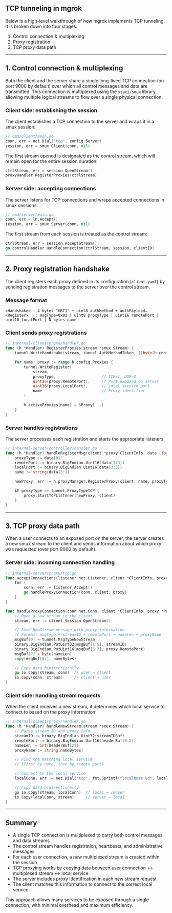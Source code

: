 ## TCP tunneling in mgrok

Below is a high-level walkthrough of how mgrok implements TCP tunneling. It is broken down into four stages:

1. Control connection & multiplexing
2. Proxy registration
3. TCP proxy data path

---

## 1. Control connection & multiplexing

Both the client and the server share a single long-lived TCP connection (on port 9000 by default) over which all control messages and data are transmitted. This connection is multiplexed using the `xtaci/smux` library, allowing multiple logical streams to flow over a single physical connection.

### Client side: establishing the session

The client establishes a TCP connection to the server and wraps it in a smux session:

```go
// cmd/client/main.go
conn, err = net.Dial("tcp", config.Server)
session, err = smux.Client(conn, nil)
```

The first stream opened is designated as the control stream, which will remain open for the entire session duration:

```go
ctrlStream, err = session.OpenStream()
proxyHandler.RegisterProxies(ctrlStream)
```

### Server side: accepting connections

The server listens for TCP connections and wraps accepted connections in smux sessions:

```go
// cmd/server/main.go
conn, err = ln.Accept()
session, err = smux.Server(conn, nil)
```

The first stream from each session is treated as the control stream:

```go
ctrlStream, err = session.AcceptStream()
go controlHandler.HandleConnection(ctrlStream, session, clientID)
```

---

## 2. Proxy registration handshake

The client registers each proxy defined in its configuration (`client.yaml`) by sending registration messages to the server over the control stream.

### Message format

```
<Handshake> : 4 bytes "GRT1" + uint8 authMethod + authPayload…
<Register>   : msgType=0x01 | uint8 proxyType | uint16 remotePort | uint16 localPort | N bytes name
```

### Client sends proxy registrations

```go
// internal/client/proxy/handler.go
func (h *Handler) RegisterProxies(stream *smux.Stream) {
    tunnel.WriteHandshake(stream, tunnel.AuthMethodToken, []byte(h.config.Token))

    for name, proxy := range h.config.Proxies {
        tunnel.WriteRegister(
            stream,
            proxyType,                    // TCP=1, UDP=2
            uint16(proxy.RemotePort),     // Port exposed on server
            uint16(proxy.LocalPort),      // Local service port
            name                          // Proxy identifier
        )

        h.activeProxies[name] = &Proxy{...}
    }
}
```

### Server handles registrations

The server processes each registration and starts the appropriate listeners:

```go
// internal/server/controller/handler.go
func (h *Handler) handleRegisterMsg(client *proxy.ClientInfo, data []byte) {
    proxyType := data[0]
    remotePort := binary.BigEndian.Uint16(data[1:3])
    localPort := binary.BigEndian.Uint16(data[3:5])
    name := string(data[5:])

    newProxy, err := h.proxyManager.RegisterProxy(client, name, proxyType, remotePort, localPort)

    if proxyType == tunnel.ProxyTypeTCP {
        proxy.StartTCPListener(newProxy, client)
    }
}
```

---

## 3. TCP proxy data path

When a user connects to an exposed port on the server, the server creates a new smux stream to the client and sends information about which proxy was requested (over port 9000 by default).

### Server side: incoming connection handling

```go
// internal/server/proxy/tcp.go
func acceptConnections(listener net.Listener, client *ClientInfo, proxy *ProxyInfo) {
    for {
        conn, err := listener.Accept()
        go handleProxyConnection(conn, client, proxy)
    }
}

func handleProxyConnection(conn net.Conn, client *ClientInfo, proxy *ProxyInfo) {
    // Open a new stream to the client
    stream, err := client.Session.OpenStream()

    // Send NewStream message with proxy information
    // Format: msgType + streamID + remotePort + nameLen + proxyName
    msgBuf[0] = tunnel.MsgTypeNewStream
    binary.BigEndian.PutUint32(msgBuf[1:5], streamID)
    binary.BigEndian.PutUint16(msgBuf[5:7], proxy.RemotePort)
    msgBuf[7] = byte(nameLen)
    copy(msgBuf[8:], nameBytes)

    // Copy data bidirectionally
    go io.Copy(stream, conn)  // user → client
    io.Copy(conn, stream)     // client → user
}
```

### Client side: handling stream requests

When the client receives a new stream, it determines which local service to connect to based on the proxy information:

```go
// internal/client/proxy/handler.go
func (h *Handler) handleNewStream(stream *smux.Stream) {
    // Parse stream ID and proxy info
    streamID := binary.BigEndian.Uint32(streamIDBuf)
    remotePort := binary.BigEndian.Uint16(headerBuf[0:2])
    nameLen := int(headerBuf[2])
    proxyName := string(nameBytes)

    // Find the matching local service
    // (first by name, then by remote port)

    // Connect to the local service
    localConn, err := net.Dial("tcp", fmt.Sprintf("localhost:%d", localPort))

    // Copy data bidirectionally
    go io.Copy(stream, localConn)  // local → server
    io.Copy(localConn, stream)     // server → local
}
```

---

## Summary

- A single TCP connection is multiplexed to carry both control messages and data streams
- The control stream handles registration, heartbeats, and administrative messages
- For each user connection, a new multiplexed stream is created within the session
- TCP proxying works by copying data between user connection ↔ multiplexed stream ↔ local service
- The server includes proxy identification in each new stream request
- The client matches this information to connect to the correct local service

This approach allows many services to be exposed through a single connection, with minimal overhead and maximum efficiency.
